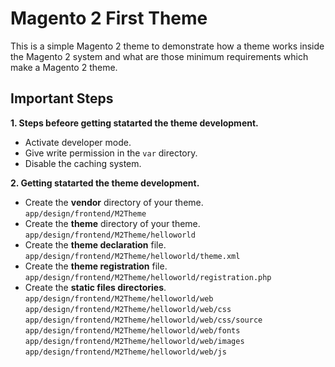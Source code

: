# Magento 2 First Theme
This is a simple Magento 2 theme to demonstrate how a theme works inside the Magento 2 system and what are those minimum requirements which make a Magento 2 theme.
## Important Steps
**1. Steps befeore getting statarted the theme development.**
- Activate developer mode.
- Give write permission in the `var` directory.
- Disable the caching system.

**2. Getting statarted the theme development.**
- Create the **vendor** directory of your theme.
    `app/design/frontend/M2Theme`
- Create the **theme** directory of your theme.
    `app/design/frontend/M2Theme/helloworld`
- Create the **theme declaration** file.
    `app/design/frontend/M2Theme/helloworld/theme.xml`
- Create the **theme registration** file.
    `app/design/frontend/M2Theme/helloworld/registration.php`
- Create the **static files directories**.
    `app/design/frontend/M2Theme/helloworld/web`
    `app/design/frontend/M2Theme/helloworld/web/css`
    `app/design/frontend/M2Theme/helloworld/web/css/source`
    `app/design/frontend/M2Theme/helloworld/web/fonts`
    `app/design/frontend/M2Theme/helloworld/web/images`
    `app/design/frontend/M2Theme/helloworld/web/js`